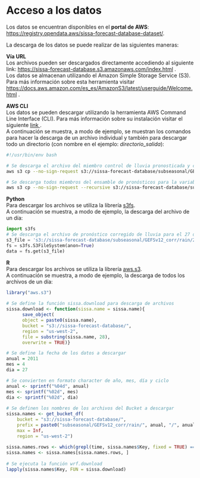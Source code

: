 # Acceso a los datos

Los datos se encuentran disponibles en el **portal de AWS**: <a href="https://registry.opendata.aws/sissa-forecast-database-dataset/" target="_blank">https://registry.opendata.aws/sissa-forecast-database-dataset/</a>.

La descarga de los datos se puede realizar de las siguientes maneras:

**Vía URL** <br />
Los archivos pueden ser descargados directamente accediendo al siguiente link: <a href="https://sissa-forecast-database.s3.amazonaws.com/index.html" target="_blank">https://sissa-forecast-database.s3.amazonaws.com/index.html </a>.<br />
Los datos se almacenan utilizando el Amazon Simple Storage Service (S3). Para más información sobre esta herramienta visitar <a href="https://docs.aws.amazon.com/es_es/AmazonS3/latest/userguide/Welcome.html" target="_blank">https://docs.aws.amazon.com/es_es/AmazonS3/latest/userguide/Welcome.html </a>.

**AWS CLI** <br />
Los datos se pueden descargar utilizando la herramienta AWS Command Line Interface (CLI). Para más información sobre su instalación visitar el siguiente
<a href="https://docs.aws.amazon.com/cli/latest/userguide/getting-started-install.html" target="_blank">link </a>.<br />
A continuación se muestra, a modo de ejemplo, se muestran los comandos para hacer la descarga de un archivo individual y también para descargar todo un directorio (con nombre en el ejemplo: *directorio_salida*):

```bash
#!/usr/bin/env bash

# Se descarga el archivo del miembro control de lluvia pronosticada y corregido que inicializa el 27 de abril de 2011 al directorio_salida:
aws s3 cp --no-sign-request s3://sissa-forecast-database/subseasonal/GEFSv12_corr/rain/2011/20110427/rain_20110427_c00.nc directorio_salida

# Se descarga todos miembros del ensamble de pronósticos para la variable lluvia el 27 de abril de 2011 al directorio: directorio_salida:
aws s3 cp --no-sign-request --recursive s3://sissa-forecast-database/subseasonal/GEFSv12_corr/rain/2011/20110427/ directorio_salida
```

**Python**<br />
Para descargar los archivos se utiliza la librería <a href="https://pypi.org/project/s3fs/" target="_blank">s3fs</a>. <br />
A continuación se muestra, a modo de ejemplo, la descarga del archivo de un día:

```python
import s3fs
# Se descarga el archivo de pronóstico corregido de lluvia para el 27 de abril de 2011
s3_file = 's3://sissa-forecast-database/subseasonal/GEFSv12_corr/rain/2011/20110427/rain_20110427_c00.nc' 
fs = s3fs.S3FileSystem(anon=True)
data = fs.get(s3_file)
```

**R**<br />
Para descargar los archivos se utiliza la librería <a href="https://cran.r-project.org/web/packages/aws.s3/index.html" target="_blank">aws.s3</a>. <br />
A continuación se muestra, a modo de ejemplo, la descarga de todos los archivos de un día:

```R
library("aws.s3")
 
# Se define la función sissa.download para descarga de archivos
sissa.download <- function(sissa.name = sissa.name){
      save_object(
      object = paste0(sissa.name),
      bucket = "s3://sissa-forecast-database/",
      region = "us-west-2",
      file = substring(sissa.name, 28),
      overwrite = TRUE)}

# Se define la fecha de los datos a descargar
anual = 2011
mes = 4
dia = 27

# Se convierten en formato character de año, mes, día y ciclo
anual <- sprintf("%04d", anual)
mes <- sprintf("%02d", mes)
dia <- sprintf("%02d", dia)
 
# Se definen los nombres de los archivos del Bucket a descargar
sissa.names <- get_bucket_df(
    bucket = "s3://sissa-forecast-database/",
    prefix = paste0("subseasonal/GEFSv12_corr/rain/", anual, "/", anual, mes, dia "/"),
    max = Inf,
    region = "us-west-2")
 
sissa.names.rows <- which(grepl(time, sissa.names$Key, fixed = TRUE) == TRUE)
sissa.names <- sissa.names[sissa.names.rows, ]
 
# Se ejecuta la función wrf.download 
lapply(sissa.names$Key, FUN = sissa.download)

```
